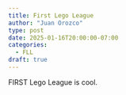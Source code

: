 ```yaml
---
title: First Lego League
author: "Juan Orozco"
type: post
date: 2025-01-16T20:00:00-07:00
categories:
  - FLL
draft: true
---
```


FIRST Lego League is cool.
